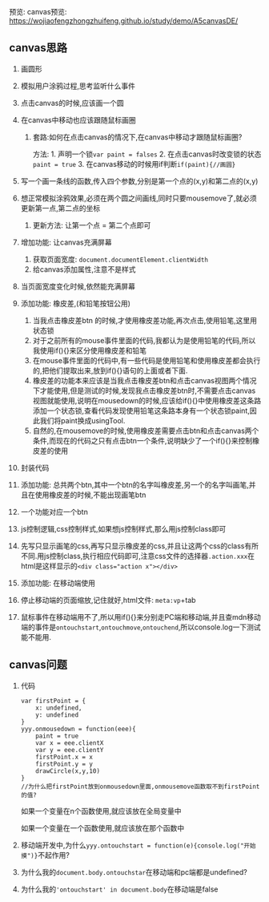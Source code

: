 预览: canvas预览: https://wojiaofengzhongzhuifeng.github.io/study/demo/A5canvasDE/

## canvas思路

1. 画圆形

2. 模拟用户涂鸦过程,思考监听什么事件

3. 点击canvas的时候,应该画一个圆

4. 在canvas中移动也应该跟随鼠标画圈

   1. 套路:如何在点击canvas的情况下,在canvas中移动才跟随鼠标画圈?

      方法: 1. 声明一个锁`var paint = falses` 2. 在点击canvas时改变锁的状态`paint = true` 3. 在canvas移动的时候用if判断`if(paint){//画圆}`

5. 写一个画一条线的函数,传入四个参数,分别是第一个点的(x,y)和第二点的(x,y)

6. 想正常模拟涂鸦效果,必须在两个圆之间画线,同时只要mousemove了,就必须更新第一点,第二点的坐标

   1. 更新方法: 让第一个点 = 第二个点即可

7. 增加功能: 让canvas充满屏幕

   1. 获取页面宽度: `document.documentElement.clientWidth`
   2. 给canvas添加属性,注意不是样式

8. 当页面宽度变化时候,依然能充满屏幕

9. 添加功能: 橡皮差,(和铅笔按钮公用)

   1. 当我点击橡皮差btn 的时候,才使用橡皮差功能,再次点击,使用铅笔,这里用状态锁
   2. 对于之前所有的mouse事件里面的代码,我都认为是使用铅笔的代码,所以我使用if(){}来区分使用橡皮差和铅笔
   3. 在mouse事件里面的代码中,有一些代码是使用铅笔和使用橡皮差都会执行的,把他们提取出来,放到if(){}语句的上面或者下面.
   4. 橡皮差的功能本来应该是当我点击橡皮差btn和点击canvas视图两个情况下才能使用,但是测试的时候,发现我点击橡皮差btn时,不需要点击canvas视图就能使用,说明在mousedown的时候,应该给if(){}中使用橡皮差这条路添加一个状态锁,查看代码发现使用铅笔这条路本身有一个状态锁paint,因此我们将paint换成usingTool.
   5. 自然的,在mousemove的时候,使用橡皮差需要点击btn和点击canvas两个条件,而现在的代码之只有点击btn一个条件,说明缺少了一个if(){}来控制橡皮差的使用

10. 封装代码

11. 添加功能: 总共两个btn,其中一个btn的名字叫橡皮差,另一个的名字叫画笔,并且在使用橡皮差的时候,不能出现画笔btn

   1. 一个功能对应一个btn
   2. js控制逻辑,css控制样式,如果想js控制样式,那么用js控制class即可
   3. 先写只显示画笔的css,再写只显示橡皮差的css,并且让这两个css的class有所不同.用js控制class,执行相应代码即可,注意css文件的选择器`.action.xxx`在html是这样显示的`<div class="action x"></div>`

12. 添加功能: 在移动端使用

   1. 停止移动端的页面缩放,记住就好,html文件: `meta:vp`+tab
   2. 鼠标事件在移动端用不了,所以用if(){}来分别走PC端和移动端,并且查mdn移动端的事件是`ontouchstart`,`ontouchmove`,`ontouchend`,所以console.log一下测试能不能用.


## canvas问题

1. 代码

   ```
   var firstPoint = {
       x: undefined,
       y: undefined
   }
   yyy.onmousedown = function(eee){
       paint = true
       var x = eee.clientX
       var y = eee.clientY
       firstPoint.x = x
       firstPoint.y = y    
       drawCircle(x,y,10)
   }
   //为什么把firstPoint放到onmousedown里面,onmousemove函数取不到firstPoint的值?
   ```

   如果一个变量在n个函数使用,就应该放在全局变量中

   如果一个变量在一个函数使用,就应该放在那个函数中

2. 移动端开发中,为什么`yyy.ontouchstart = function(e){console.log("开始摸")}`不起作用?

3. 为什么我的`document.body.ontouchstar`在移动端和pc端都是undefined?

4. 为什么我的`'ontouchstart' in document.body`在移动端是false